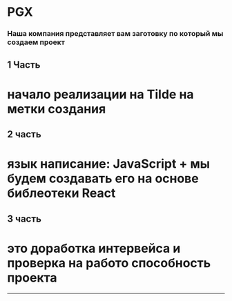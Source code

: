 # PGX

### Наша компания представляет вам заготовку по который мы создаем проект 

## 1 Часть 

# начало реализации на Tilde на метки создания 

## 2 часть 

# язык написание: JavaScript + мы будем создавать его на основе библеотеки React

## 3 часть 

# это доработка интервейса и проверка на работо способность проекта

______________________________

